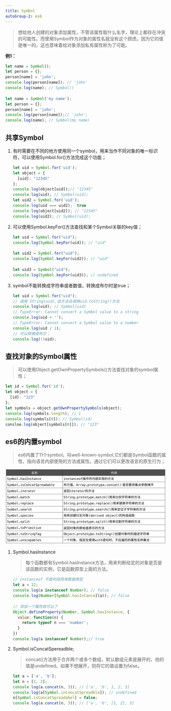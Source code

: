 ```yaml
---
title: Symbol
autoGroup-2: es6
---
```


> 想给他人创建的对象添加属性，不管该属性取什么名字，理论上都存在冲突的可能性。而使用Symbol作为对象的属性名就没有这个顾虑。因为它的值是唯一的。这也意味着给对象添加私有属性称为了可能。

**例1：**

```javascript
let name = Symbol();
let person = {};
person[name] = 'john';
console.log(person[name]); // 'john'
console.log(name); // Symbol()

let name = Symbol('my name');
let person = {};
person[name] = 'john';
console.log(person[name]);// 'john';
console.log(name); // Symbol(my name)
```

## 共享Symbol

1. 有时需要在不同的地方使用同一个symbol，用来当作不同对象的唯一标识符，可以使用Symbol.for()方法完成这个功能；

   ```javascript
   let uid = Symbol.for('uid');
   let object = {
     [uid]: "12345"
   };
   console.log(object[uid]);// "12345"
   console.log(uid); // Symbol(uid);
   let uid2 = Symbol.for('uid');
   console.log(uid === uid2);  true
   console.log(object[uid2]); // "12345"
   console.log(uid2); // Symbol(uid);
   ```

2. 可以使用Symbol.keyFor()方法查找和某个Symbol关联的key值；

   ```javascript
   let uid = Symbol.for("uid");
   console.log(Symbol.keyFor(uid)); // "uid"
   
   let uid2 = Symbol.for("uid");
   console.log(Symbol.keyFor(uid2)); // "uid"
   
   let uid3 = Symbol("uid");
   console.log(Symbol.keyFor(uid3)); // undefined
   ```

3. symbol不能转换成字符串或者数值，转换成布尔时是true；

   ```javascript
   let uid = Symbol.for("uid");
   // 调用 String(uid),该方法会调用uid.toString()方法
   console.log(uid); // Symbol(uid)
   // TypeError: Cannot convert a Symbol value to a string
   console.log(uid + '');
   // TypeError: Cannot convert a Symbol value to a number
   console.log(uid / 1);
   // 可以转换成布尔；
   console.log(!!uid);
   ```

## 查找对象的Symbol属性

> 可以使用Object.getOwnPropertySymbols()方法查找对象的symbol属性；

```javascript
let id = Symbol.for('id');
let object = {
  [id]: "123"
};
let symbols = object.getOwnPropertySymbols(object);
console.log(symbols.length); // 1
console.log(symbols[0]); // Symbol(id)
consloe.log(object[symbols[0]]); // "123"
```

## es6的内置symbol

> es6内置了11个symbol。叫well-known-symbol,它们都是Symbol函数的属性，指向语言内部使用的方法或属性。通过它们可以更改语言的原生行为；

![image-20210531223702690](assets/image-20210531223702690.png)

1. Symbol.hasInstance

   > 每个函数都有Symbol.hasInstance方法，用来判断给定的对象是否是该函数的实例，它是函数原型上面的方法。

   ```javascript
   // instanceof 不能判段简单数据类型
   let a = 12; 
   console.log(a instanceof Number); // false
   console.log(Number[Symbol.hasIntance](a)); // false
   
   // 添加一个属性就可以了
   Object.defineProperty(Number, Symbol.hasInstance, {
     value: function(n) {
       return typeof n === 'number';
     }
   })
   console.log(a instanceof Number);// true
   ```

2. Symbol.isConcatSpereadble;

   > concat()方法用于合并两个或多个数组，默认数组元素是展开的，他的值是undefined。如果不想展开，则将它的值设置为false。

   ```javascript
   let a = ['a', 'b'];
   let n = [1, 2];
   console.log(a.concat(n, 3)); // ['a', 'b', 1, 2, 3]
   console.log(a[Symbol.inConcatSpreadble]); // undefined
   n[Symbol.isConcatSpreadabel] = false;
   console.log(a.concat(n, 3)); // ['a', 'b', [1, 2], 3]
   ```

   